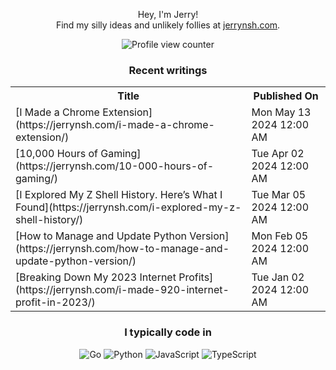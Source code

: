<div align="center">

Hey, I'm Jerry!<br>
Find my silly ideas and unlikely follies at <a href="https://jerrynsh.com/" rel="me">jerrynsh.com</a>.

![Profile view counter](https://komarev.com/ghpvc/?username=ngshiheng&style=flat&abbreviated=true&color=2666CF)

### Recent writings

<table>
  <tr><th>Title</th><th>Published On</th></tr>
  <!-- BLOG-POST-LIST:START --><tr><td>[I Made a Chrome Extension](https://jerrynsh.com/i-made-a-chrome-extension/)</td><td>Mon May 13 2024 12:00 AM</td></tr><tr><td>[10,000 Hours of Gaming](https://jerrynsh.com/10-000-hours-of-gaming/)</td><td>Tue Apr 02 2024 12:00 AM</td></tr><tr><td>[I Explored My Z Shell History. Here’s What I Found](https://jerrynsh.com/i-explored-my-z-shell-history/)</td><td>Tue Mar 05 2024 12:00 AM</td></tr><tr><td>[How to Manage and Update Python Version](https://jerrynsh.com/how-to-manage-and-update-python-version/)</td><td>Mon Feb 05 2024 12:00 AM</td></tr><tr><td>[Breaking Down My 2023 Internet Profits](https://jerrynsh.com/i-made-920-internet-profit-in-2023/)</td><td>Tue Jan 02 2024 12:00 AM</td></tr><!-- BLOG-POST-LIST:END -->
</table>

### I typically code in

![Go](https://img.shields.io/badge/Code-Go-informational?style=flat&logo=go&logoColor=white&color=2666CF)
![Python](https://img.shields.io/badge/Code-Python-informational?style=flat&logo=python&logoColor=white&color=2666CF)
![JavaScript](https://img.shields.io/badge/Code-JavaScript-informational?style=flat&logo=javascript&logoColor=white&color=2666CF)
![TypeScript](https://img.shields.io/badge/Code-TypeScript-informational?style=flat&logo=typescript&logoColor=white&color=2666CF)

</div>
